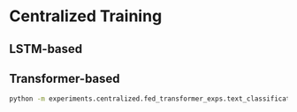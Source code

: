 # Centralized Training


## LSTM-based 

## Transformer-based 

```bash 
python -m experiments.centralized.fed_transformer_exps.text_classification
```